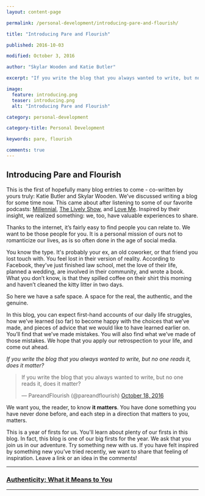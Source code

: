 ```yaml
---
layout: content-page

permalink: /personal-development/introducing-pare-and-flourish/

title: "Introducing Pare and Flourish"

published: 2016-10-03

modified: October 3, 2016

author: "Skylar Wooden and Katie Butler"

excerpt: "If you write the blog that you always wanted to write, but no one reads it, does it matter? We want you, the reader, to know it matters. You have done something you have never done before, and each step in a direction that matters to you, matters."

image:
  feature: introducing.png
  teaser: introducing.png
  alt: "Introducing Pare and Flourish"

category: personal-development

category-title: Personal Development

keywords: pare, flourish

comments: true
---
```


## Introducing Pare and Flourish

This is the first of hopefully many blog entries to come - co-written by yours truly: Katie Butler and Skylar Wooden.
We’ve discussed writing a blog for some time now. This came about after listening to some of our favorite podcasts: [Millennial](http://www.millennialpodcast.org/), [The Lively Show](http://jesslively.com/livelyshow/), and [Love Me](http://www.cbc.ca/radio/loveme). Inspired by their insight, we realized something: we, too, have valuable experiences to share.

Thanks to the internet, it’s fairly easy to find people you can relate to. We want to be those people for you. It is a personal mission of ours not to romanticize our lives, as is so often done in the age of social media.

You know the type. It's probably your ex, an old coworker, or that friend you lost touch with. You feel lost in their version of reality. According to Facebook, they’ve just finished law school, met the love of their life, planned a wedding, are involved in their community, and wrote a book. What you don’t know, is that they spilled coffee on their shirt this morning and haven’t cleaned the kitty litter in two days.

So here we have a safe space. A space for the real, the authentic, and the genuine.

In this blog, you can expect first-hand accounts of our daily life struggles, how we’ve learned (so far) to become happy with the choices that we’ve made, and pieces of advice that we would like to have learned earlier on. You’ll find that we’ve made mistakes. You will also find what we’ve made of those mistakes. We hope that you apply our retrospection to your life, and come out ahead.

*If you write the blog that you always wanted to write, but no one reads it, does it matter?*

<blockquote class="twitter-tweet tw-align-center" data-lang="en"><p lang="en" dir="ltr">If you write the blog that you always wanted to write, but no one reads it, does it matter?</p>&mdash; PareandFlourish (@pareandflourish) <a href="https://twitter.com/pareandflourish/status/788374828625657857">October 18, 2016</a></blockquote>

We want you, the reader, to know **it matters**. You have done something you have never done before, and each step in a direction that matters to you, matters.

This is a year of firsts for us. You'll learn about plenty of our firsts in this blog. In fact, this blog is one of our big firsts for the year. We ask that you join us in our adventure. Try something new with us. If you have felt inspired by something new you’ve tried recently, we want to share that feeling of inspiration. Leave a link or an idea in the comments! 

<hr class="primary">

<div class="row"> <!-- "pagination" -->
	<div class="col-xs-6 paginate">
	</div>
	<div class="col-xs-6 paginate">
			<a href="{{site.url}}/personal-development/authenticity-what-it-means-to-you/">
				<div class="col-xs-12 arrow"><i class="fa fa-arrow-right" aria-hidden="true"></i></div>
				<div class="col-xs-12 text"><h3>Authenticity: What it Means to You</h3></div>
			</a>
	</div>
</div> <!-- close "pagination" -->

<hr class="primary">